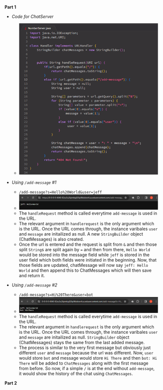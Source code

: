 __Part 1__
  - *Code for ChatServer*
    - ![Image](ChatServerCode.png)

    
  - *Using `/add-message` #1* 
    - `/add-message?s=Hello%20World&user=jeff`
    - ![Image](add-message1.png)
    - The `handleRequest` method is called everytime `add-message` is used in the URL.
    - The relevant argument in `handlerequest` is the only argument which is the URL. Once the URL comes through, the instance varibales `user` and `message` are initailized as null. A new `StringBuilder` object (ChatMessages) is also created.
    - Once the url is entered and the request is split from `&` and then those split `String`s are split again by `=` and then from there, `Hello World` would be stored into the message field while `jeff` is stored in the user field which both fields were initiated in the beginning. Now, that those fields are updated, chatMessage will now say `jeff: Hello World` and then append this to ChatMessages which will then save and return it.

      
  - *Using `/add-message` #2*
    - `/add-message?s=Hi%20There&user=bot`
    - ![Image](add-message2.png)
    - The `handleRequest` method is called everytime `add-message` is used in the URL.
    - The relevant argument in `handlerequest` is the only argument which is the URL. Once the URL comes through, the instance varibales `user` and `message` are initailized as null. `StringBuilder` object (ChatMessages) stays the same from the last added message.
    - The process is similar to the very first message but obviously just different `user` and `message` because the url was different. Now, `user` would store `bot` and message would store `Hi There` and then `bot: Hi There` will be added to `ChatMessages` along with the first message from before. So now, if a simple `/` is at the end without `add-message`, it would show the history of the chat using `ChatMessages`.
   

__Part 2__
